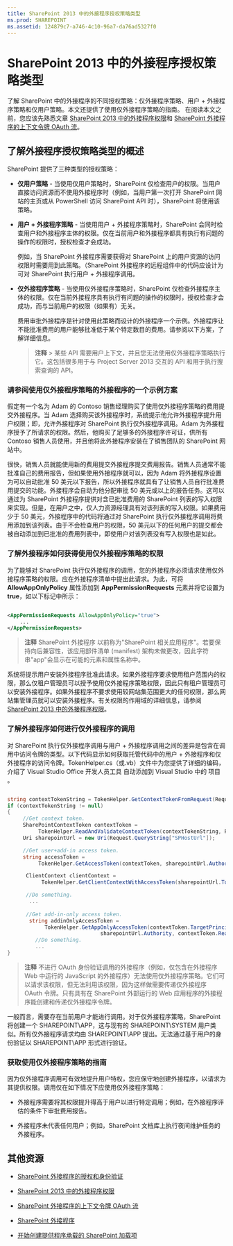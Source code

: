 ```yaml
---
title: SharePoint 2013 中的外接程序授权策略类型
ms.prod: SHAREPOINT
ms.assetid: 124879c7-a746-4c10-96a7-da76ad5327f0
---
```



# SharePoint 2013 中的外接程序授权策略类型
了解 SharePoint 中的外接程序的不同授权策略：仅外接程序策略、用户 + 外接程序策略和仅用户策略。本文还提供了使用仅外接程序策略的指南。
在阅读本文之前，您应该先熟悉文章  [SharePoint 2013 中的外接程序权限](add-in-permissions-in-sharepoint-2013.md)和 [SharePoint 外接程序的上下文令牌 OAuth 流](context-token-oauth-flow-for-sharepoint-add-ins.md)。
  
    
    


## 了解外接程序授权策略类型的概述
<a name="Overview"> </a>

SharePoint 提供了三种类型的授权策略：
  
    
    

- **仅用户策略** - 当使用仅用户策略时，SharePoint 仅检查用户的权限。当用户直接访问资源而不使用外接程序时（例如，当用户第一次打开 SharePoint 网站的主页或从 PowerShell 访问 SharePoint API 时），SharePoint 将使用该策略。
    
    
    
  
- **用户 + 外接程序策略** - 当使用用户 + 外接程序策略时，SharePoint 会同时检查用户和外接程序主体的权限。仅在当前用户和外接程序都具有执行有问题的操作的权限时，授权检查才会成功。
    
    例如，当 SharePoint 外接程序需要获得对 SharePoint 上的用户资源的访问权限时需要用到此策略。（SharePoint 外接程序的远程组件中的代码应设计为可对 SharePoint 执行用户 + 外接程序调用。
    
    
    
  
- **仅外接程序策略** - 当使用仅外接程序策略时，SharePoint 仅检查外接程序主体的权限。仅在当前外接程序具有执行有问题的操作的权限时，授权检查才会成功，而与当前用户的权限（如果有）无关。
    
    费用审批外接程序是针对使用此策略而设计的外接程序一个示例。外接程序让不能批准费用的用户能够批准低于某个特定数目的费用。请参阅以下方案，了解详细信息。 
    
    
    
    > **注释**
      > 某些 API 需要用户上下文，并且您无法使用仅外接程序策略执行它。这包括很多用于与 Project Server 2013 交互的 API 和用于执行搜索查询的 API。 

### 请参阅使用仅外接程序策略的外接程序的一个示例方案
<a name="Scenario"> </a>

假定有一个名为 Adam 的 Contoso 销售经理购买了使用仅外接程序策略的费用提交外接程序。当 Adam 选择购买该外接程序时，系统提示他允许外接程序提升用户权限；即，允许外接程序对 SharePoint 执行仅外接程序调用。Adam 为外接程序授予了所请求的权限。然后，他购买了足够多的外接程序许可证，供所有 Contoso 销售人员使用，并且他将此外接程序安装在了销售团队的 SharePoint 网站中。
  
    
    
很快，销售人员就能使用新的费用提交外接程序提交费用报告。销售人员通常不能批准自己的费用报告，但如果使用外接程序就可以，因为 Adam 将外接程序设置为可以自动批准 50 美元以下报告，所以外接程序就具有了让销售人员自行批准费用提交的功能。外接程序会自动为他分配审批 50 美元或以上的报告任务。这可以通过为 SharePoint 外接程序提供对含已批准费用的 SharePoint 列表的写入权限来实现。但是，在用户之中，仅人力资源经理具有对该列表的写入权限。如果费用少于 50 美元，外接程序中的代码将通过对 SharePoint 执行仅外接程序调用将费用添加到该列表。由于不会检查用户的权限，50 美元以下的任何用户的提交都会被自动添加到已批准的费用列表中，即使用户对该列表没有写入权限也是如此。
  
    
    

  
    
    

### 了解外接程序如何获得使用仅外接程序策略的权限
<a name="Approve"> </a>

为了能够对 SharePoint 执行仅外接程序的调用，您的外接程序必须请求使用仅外接程序策略的权限。应在外接程序清单中提出此请求。为此，可将 **AllowAppOnlyPolicy** 属性添加到 **AppPermissionRequests** 元素并将它设置为 **true**，如以下标记中所示：
  
    
    

```XML

<AppPermissionRequests AllowAppOnlyPolicy="true">
    ...
</AppPermissionRequests>
```


> **注释**
> SharePoint 外接程序 以前称为"SharePoint 相关应用程序"。若要保持向后兼容性，该应用部件清单 (manifest) 架构未做更改，因此字符串"app"会显示在可能的元素和属性名称中。 
  
    
    

系统将提示用户安装外接程序批准此请求。如果外接程序要求使用租户范围内的权限，那么仅租户管理员可以授予使用仅外接程序策略权限，因此只有租户管理员可以安装外接程序。如果外接程序不要求使用较网站集范围更大的任何权限，那么网站集管理员就可以安装外接程序。有关权限的作用域的详细信息，请参阅  [SharePoint 2013 中的外接程序权限](add-in-permissions-in-sharepoint-2013.md)。
  
    
    

### 了解外接程序如何进行仅外接程序的调用
<a name="AppOnlyCalls"> </a>

对 SharePoint 执行仅外接程序调用与用户 + 外接程序调用之间的差异是包含在调用中访问令牌的类型。以下代码显示如何获取托管代码中的用户 + 外接程序和仅外接程序的访问令牌。TokenHelper.cs（或.vb）文件中为您提供了详细的编码，介绍了 Visual Studio Office 开发人员工具 自动添加到 Visual Studio 中的 项目 。
  
    
    

```cs

string contextTokenString = TokenHelper.GetContextTokenFromRequest(Request);
if (contextTokenString != null)
{
     //Get context token.
     SharePointContextToken contextToken =
          TokenHelper.ReadAndValidateContextToken(contextTokenString, Request.Url.Authority);
     Uri sharepointUrl = new Uri(Request.QueryString["SPHostUrl"]);

     //Get user+add-in access token.
     string accessToken =
          TokenHelper.GetAccessToken(contextToken, sharepointUrl.Authority).AccessToken;

      ClientContext clientContext =
           TokenHelper.GetClientContextWithAccessToken(sharepointUrl.ToString(), accessToken);

      //Do something. 
       ...
    
      //Get add-in-only access token.
       string addinOnlyAccessToken = 
            TokenHelper.GetAppOnlyAccessToken(contextToken.TargetPrincipalName, 
                              sharepointUrl.Authority, contextToken.Realm).AccessToken;
         //Do something.
         ...
}
```


> **注释**
> 不进行 OAuth 身份验证调用的外接程序（例如，仅包含在外接程序 Web 中运行的 JavaScript 的外接程序）无法使用仅外接程序策略。它们可以请求该权限，但无法利用该权限，因为这样做需要传递仅外接程序 OAuth 令牌。只有具有在 SharePoint 外部运行的 Web 应用程序的外接程序能创建和传递仅外接程序令牌。 
  
    
    

一般而言，需要存在当前用户才能进行调用。对于仅外接程序策略，SharePoint 将创建一个 SHAREPOINT\\APP，这与现有的 SHAREPOINT\\SYSTEM 用户类似。所有仅外接程序请求均由 SHAREPOINT\\APP 提出。无法通过基于用户的身份验证以 SHAREPOINT\\APP 形式进行验证。
  
    
    

### 获取使用仅外接程序策略的指南
<a name="GuidelinesFor"> </a>

因为仅外接程序调用可有效地提升用户特权，您应保守地创建外接程序，以请求为其提供权限。调用仅在如下情况下应使用仅外接程序策略：
  
    
    

- 外接程序需要将其权限提升得高于用户以进行特定调用；例如，在外接程序评估的条件下审批费用报告。
    
  
- 外接程序未代表任何用户；例如，SharePoint 文档库上执行夜间维护任务的外接程序。
    
  

## 其他资源
<a name="AR"> </a>


-  [SharePoint 外接程序的授权和身份验证](authorization-and-authentication-of-sharepoint-add-ins.md)
    
  
-  [SharePoint 2013 中的外接程序权限](add-in-permissions-in-sharepoint-2013.md)
    
  
-  [SharePoint 外接程序的上下文令牌 OAuth 流](context-token-oauth-flow-for-sharepoint-add-ins.md)
    
  
-  [SharePoint 外接程序](sharepoint-add-ins.md)
    
  
-  [开始创建提供程序承载的 SharePoint 加载项](get-started-creating-provider-hosted-sharepoint-add-ins.md)
    
  

